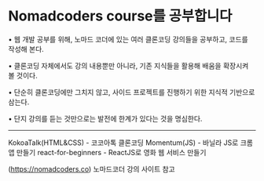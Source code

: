 # Nomadcoders course를 공부합니다

• 웹 개발 공부를 위해, 노마드 코더에 있는 여러 클론코딩 강의들을 공부하고, 코드를 작성해 본다.

• 클론코딩 자체에서도 강의 내용뿐만 아니라, 기존 지식들을 활용해 배움을 확장시켜 볼 것이다.

• 단순히 클론코딩에만 그치지 않고, 사이드 프로젝트를 진행하기 위한 지식적 기반으로 삼는다.

• 단지 강의를 듣는 것만으로는 발전에 한계가 있다는 것을 명심한다.

---------------------------------------------------------------------------

KokoaTalk(HTML&CSS) - 코코아톡 클론코딩
Momentum(JS) - 바닐라 JS로 크롬 앱 만들기
react-for-beginners - ReactJS로 영화 웹 서비스 만들기

(https://nomadcoders.co) 노마드코더 강의 사이트 참고
